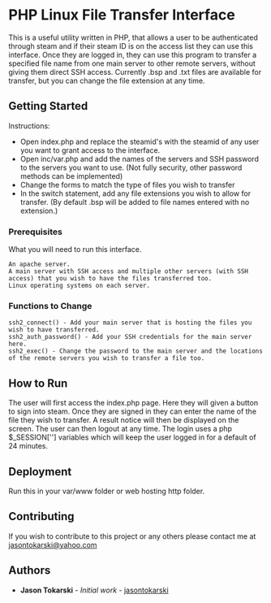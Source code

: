 # PHP Linux File Transfer Interface

This is a useful utility written in PHP, that allows a user to be authenticated through steam and if their steam ID is on the access list they can use this interface. Once they are logged in, they can use this program to transfer a specified file name from one main server to other remote servers, without giving them direct SSH access. Currently .bsp and .txt files are available for transfer, but you can change the file extension at any time.

## Getting Started

Instructions:
* Open index.php and replace the steamid's with the steamid of any user you want to grant access to the interface.
* Open inc/var.php and add the names of the servers and SSH password to the servers you want to use. (Not fully security, other password methods can be implemented)
* Change the forms to match the type of files you wish to transfer
* In the switch statement, add any file extensions you wish to allow for transfer. (By default .bsp will be added to file names entered with no extension.)

### Prerequisites

What you will need to run this interface.

```
An apache server.
A main server with SSH access and multiple other servers (with SSH access) that you wish to have the files transferred too.
Linux operating systems on each server.
```

### Functions to Change

```
ssh2_connect() - Add your main server that is hosting the files you wish to have transferred.
ssh2_auth_password() - Add your SSH credentials for the main server here.
ssh2_exec() - Change the password to the main server and the locations of the remote servers you wish to transfer a file too.

```

## How to Run

The user will first access the index.php page. Here they will given a button to sign into steam. Once they are signed in they can enter the name of the file they wish to transfer. A result notice will then be displayed on the screen. The user can then logout at any time. The login uses a php $_SESSION[''] variables which will keep the user logged in for a default of 24 minutes.

## Deployment

Run this in your var/www folder or web hosting http folder.

## Contributing

If you wish to contribute to this project or any others please contact me at jasontokarski@yahoo.com

## Authors

* **Jason Tokarski** - *Initial work* - [jasontokarski](https://github.com/jasontokarski)
